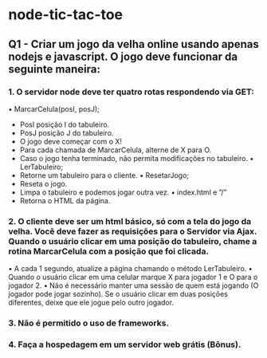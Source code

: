 # node-tic-tac-toe


## Q1 - Criar um jogo da velha online usando apenas nodejs e javascript. O jogo deve funcionar da seguinte maneira: 
### 1. O servidor node deve ter quatro rotas respondendo via GET: 
• MarcarCelula(posI, posJ); 
- PosI posição I do tabuleiro. 
- PosJ posição J do tabuleiro. 
- O jogo deve começar com o X! 
- Para cada chamada de MarcarCelula, alterne de X para O. 
- Caso o jogo tenha terminado, não permita modificações no tabuleiro. 
• LerTabuleiro; 
- Retorne um tabuleiro para o cliente. 
• ResetarJogo; 
- Reseta o jogo. 
- Limpa o tabuleiro e podemos jogar outra vez. 
• index.html e ”/” 
- Retorna o HTML da página. 

### 2. O cliente deve ser um html básico, só com a tela do jogo da velha. Você deve fazer as requisições para o Servidor via Ajax. Quando o usuário clicar em uma posição do tabuleiro, chame a rotina MarcarCelula com a posição que foi clicada. 
• A cada 1 segundo, atualize a página chamando o método LerTabuleiro. 
• Quando o usuário clicar em uma celular marque X para jogador 1 e O para o jogador 2. 
• Não é necessário manter uma sessão de quem está jogando (O jogador pode jogar sozinho). Se o usuário clicar em duas posições diferentes, deixe que ele jogue pelo outro jogador. 
### 3. Não é permitido o uso de frameworks. 
### 4. Faça a hospedagem em um servidor web grátis (Bônus). 
